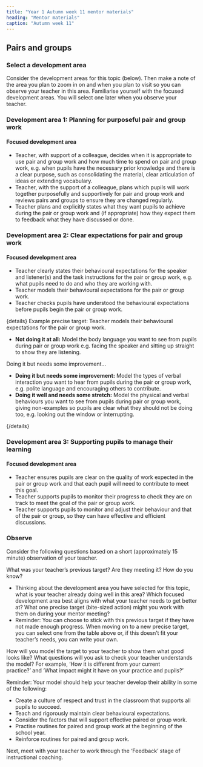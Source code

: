```yaml
---
title: "Year 1 Autumn week 11 mentor materials"
heading: "Mentor materials"
caption: "Autumn week 11"
---
```


## Pairs and groups

### Select a development area

Consider the development areas for this topic (below). Then make a note of the area you plan to zoom in on and when you plan to visit so you can observe your teacher in this area. Familiarise yourself with the focused development areas. You will select one later when you observe your teacher.

### Development area 1: Planning for purposeful pair and group work

#### Focused development area

- Teacher, with support of a colleague, decides when it is appropriate to use pair and group work and how much time to spend on pair and group work, e.g. when pupils have the necessary prior knowledge and there is a clear purpose, such as consolidating the material, clear articulation of ideas or extending vocabulary.
- Teacher, with the support of a colleague, plans which pupils will work together purposefully and supportively for pair and group work and reviews pairs and groups to ensure they are changed regularly.
- Teacher plans and explicitly states what they want pupils to achieve during the pair or group work and (if appropriate) how they expect them to feedback what they have discussed or done.

### Development area 2: Clear expectations for pair and group work

#### Focused development area

- Teacher clearly states their behavioural expectations for the speaker and listener(s) and the task instructions for the pair or group work, e.g. what pupils need to do and who they are working with.
- Teacher models their behavioural expectations for the pair or group work.
- Teacher checks pupils have understood the behavioural expectations before pupils begin the pair or group work.

{details}
Example precise target: Teacher models their behavioural expectations for the pair or group work.

- **Not doing it at all:** Model the body language you want to see from pupils during pair or group work e.g. facing the speaker and sitting up straight to show they are listening.

Doing it but needs some improvement…

- **Doing it but needs some improvement:** Model the types of verbal interaction you want to hear from pupils during the pair or group work, e.g. polite language and encouraging others to contribute.</li>
- **Doing it well and needs some stretch:** Model the physical and verbal behaviours you want to see from pupils during pair or group work, giving non-examples so pupils are clear what they should not be doing too, e.g. looking out the window or interrupting.

{/details}

### Development area 3: Supporting pupils to manage their learning

#### Focused development area

- Teacher ensures pupils are clear on the quality of work expected in the pair or group work and that each pupil will need to contribute to meet this goal.
- Teacher supports pupils to monitor their progress to check they are on track to meet the goal of the pair or group work.
- Teacher supports pupils to monitor and adjust their behaviour and that of the pair or group, so they can have effective and efficient discussions.

### Observe

Consider the following questions based on a short (approximately 15 minute) observation of your teacher.

What was your teacher’s previous target? Are they meeting it? How do you know?

- Thinking about the development area you have selected for this topic, what is your teacher already doing well in this area? Which focused development area best aligns with what your teacher needs to get better at? What one precise target (bite-sized action) might you work with them on during your mentor meeting?
- Reminder: You can choose to stick with this previous target if they have not made enough progress. When moving on to a new precise target, you can select one from the table above or, if this doesn’t fit your teacher’s needs, you can write your own.

How will you model the target to your teacher to show them what good looks like? What questions will you ask to check your teacher understands the model? For example, ‘How it is different from your current practice?’ and ‘What impact might it have on your practice and pupils?’

Reminder: Your model should help your teacher develop their ability in some of the following:

- Create a culture of respect and trust in the classroom that supports all pupils to succeed.
- Teach and rigorously maintain clear behavioural expectations.
- Consider the factors that will support effective paired or group work.
- Practise routines for paired and group work at the beginning of the school year.
- Reinforce routines for paired and group work.

Next, meet with your teacher to work through the ‘Feedback’ stage of instructional coaching.
